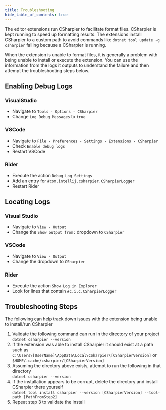 ```yaml
---
title: Troubleshooting
hide_table_of_contents: true
---
```


The editor extensions run CSharpier to facilitate format files.
CSharpier is kept running to speed up formatting results.
The extensions install CSharpier to a custom path to avoid commands like `dotnet tool update -g csharpier` failing because a CSharpier is running.

When the extension is unable to format files, it is generally a problem with being unable to install or execute the extension. You can use the information from the logs it outputs to understand the failure and then attempt the troubleshooting steps below.

## Enabling Debug Logs
### VisualStudio
- Navigate to `Tools - Options - CSharpier`
- Change `Log Debug Messages` to `true`

### VSCode
- Navigate to `File - Preferences - Settings - Extensions - CSharpier`
- Check `Enable debug logs`
- Restart VSCode

### Rider
- Execute the action `Debug Log Settings`
- Add an entry for `#com.intellij.csharpier.CSharpierLogger`
- Restart Rider

## Locating Logs
### Visual Studio
- Navigate to `View - Output`
- Change the `Show output from:` dropdown to `CSharpier`

### VSCode
- Navigate to `View - Output`
- Change the dropdown to `CSharpier`

### Rider
- Execute the action `Show Log in Explorer`
- Look for lines that contain `#c.i.c.CSharpierLogger`

## Troubleshooting Steps
The following can help track down issues with the extension being unable to install/run CSharpier

1. Validate the following command can run in the directory of your project<br/>
   `dotnet csharpier --version`
2. If the extension was able to install CSharpier it should exist at a path such as<br/>
   `C:\Users\[UserName]\AppData\Local\CSharpier\[CSharpierVersion]` or<br/>
   `$HOME/.cache/csharpier/[CSharpierVersion]`
3. Assuming the directory above exists, attempt to run the following in that directory<br/>
   `dotnet csharpier --version`
4. If the installation appears to be corrupt, delete the directory and install CSharpier there yourself<br/>
   `dotnet tool install csharpier --version [CSharpierVersion] --tool-path [PathFromStep2]`
5. Repeat step 3 to validate the install

